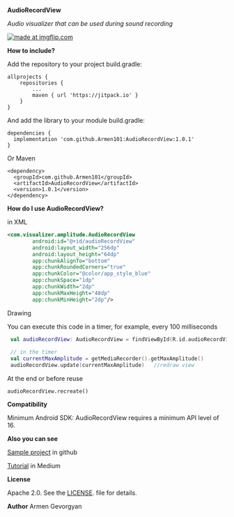 **AudioRecordView**

*Audio visualizer that can be used during sound recording*

<a href="https://imgflip.com/gif/3keacb"><img src="https://i.imgflip.com/3keacb.gif" title="made at imgflip.com"/></a>

**How to include?**

Add the repository to your project build.gradle:
```
allprojects {
    repositories {
        ...
        maven { url 'https://jitpack.io' }
    }
}
```
And add the library to your module build.gradle:
```
dependencies {
  implementation 'com.github.Armen101:AudioRecordView:1.0.1'
}
```
Or Maven
```
<dependency>
  <groupId>com.github.Armen101</groupId>
  <artifactId>AudioRecordView</artifactId>
  <version>1.0.1</version>
</dependency>
```

**How do I use AudioRecordView?**

in XML 

```xml
<com.visualizer.amplitude.AudioRecordView
        android:id="@+id/audioRecordView"
        android:layout_width="256dp"
        android:layout_height="64dp"
        app:chunkAlignTo="bottom"                                  
        app:chunkRoundedCorners="true"
        app:chunkColor="@color/app_style_blue"
        app:chunkSpace="1dp"
        app:chunkWidth="2dp"
        app:chunkMaxHeight="48dp"
        app:chunkMinHeight="2dp"/>
```
Drawing

You can execute this code in a timer, for example, every 100 milliseconds

```kotlin
 val audioRecordView: AudioRecordView = findViewById(R.id.audioRecordView)
 
 // in the timer
 val currentMaxAmplitude = getMediaRecorder().getMaxAmplitude()
 audioRecordView.update(currentMaxAmplitude)   //redraw view
```

At the end or before reuse
```
audioRecordView.recreate()
```
**Compatibility**

Minimum Android SDK: AudioRecordView requires a minimum API level of 16.

**Also you can see**

[Sample project](https://github.com/Armen101/AudioRecordViewSample) in github

[Tutorial](https://medium.com/@gevorgyanweb/audiorecordview-or-simplest-and-best-audio-visualizer-for-android-4fcec59608) in Medium

**License**

Apache 2.0. See the [LICENSE](https://github.com/Armen101/AudioRecordView/blob/master/LICENSE). file for details.

**Author**
Armen Gevorgyan
